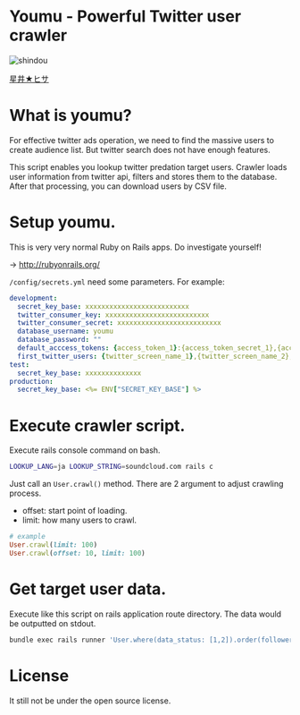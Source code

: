 # Youmu - Powerful Twitter user crawler

![shindou](https://user-images.githubusercontent.com/10524945/32308975-fad39cfc-bfcb-11e7-9758-ab7b2036fa0e.jpg)

[星井★ヒサ](https://www.pixiv.net/member_illust.php?mode=medium&illust_id=50210057)

# What is youmu?

For effective twitter ads operation, we need to find the massive users to create audience list. But twitter search does not have enough features.

This script enables you lookup twitter predation target users. Crawler loads user information from twitter api, filters and stores them to the database. After that processing, you can download users by CSV file.

# Setup youmu.

This is very very normal Ruby on Rails apps. Do investigate yourself!

-> http://rubyonrails.org/

`/config/secrets.yml` need some parameters. For example:

```yml
development:
  secret_key_base: xxxxxxxxxxxxxxxxxxxxxxxxxx
  twitter_consumer_key: xxxxxxxxxxxxxxxxxxxxxxxxxx
  twitter_consumer_secret: xxxxxxxxxxxxxxxxxxxxxxxxxx
  database_username: youmu
  database_password: ""
  default_acccess_tokens: {access_token_1}:{access_token_secret_1},{access_token_2}:{access_token_secret_2}
  first_twitter_users: {twitter_screen_name_1},{twitter_screen_name_2},{twitter_screen_name_3}
test:
  secret_key_base: xxxxxxxxxxxxxx
production:
  secret_key_base: <%= ENV["SECRET_KEY_BASE"] %>
```

# Execute crawler script.

Execute rails console command on bash.

```sh
LOOKUP_LANG=ja LOOKUP_STRING=soundcloud.com rails c
```

Just call an `User.crawl()` method. There are 2 argument to adjust crawling process.

- offset: start point of loading.
- limit: how many users to crawl.

```ruby
# example
User.crawl(limit: 100)
User.crawl(offset: 10, limit: 100)
```

# Get target user data.

Execute like this script on rails application route directory. The data would be outputted on stdout.

```sh
bundle exec rails runner 'User.where(data_status: [1,2]).order(followers_count: :desc).each { |u| p "#{u.followers_count},#{u.screen_name},https://twitter.com/#{u.screen_name}" }' 2> /dev/null | sed 's/"//g'
```

# License

It still not be under the open source license.
